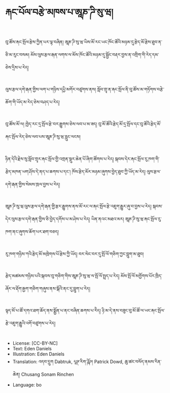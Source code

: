 # རྐང་པོལ་བརྩེ་མཁས་པ་ཨཱཎ་ཌི་སུ་ཝ།

##
བུ་ཚོས་རྐང་སྤོལ་རྩེས་ཀྱིན་པར་ལྟ་བཞིན། ཨཱཎ་ཌི་སུ་ཝ་ཡིས་མོ་རང་ཡང་ཁོང་ཚོའི་མཉམ་དུ་རྩེད་མོ་རྩེས་ཐུབ་ན་ཅི་མ་རུང་བསམ། མོས་ལུས་རྩལ་རྒན་ལགས་ལ་མོས་ཁོང་ཚོའི་མཉམ་དུ་སྦྱོང་བརྡར་བྱས་ན་འགྲིག་གི་རེད་དམ་ཅེས་དྲིས་པ་རེད།

##
ལུས་རྩལ་དགེ་རྒན་གྱིས་ལག་པ་གཉིས་དཔྱི་མགོར་བཙུགས་ནས། སློབ་གྲྭ་ན་རྐང་སྤོལ་ནི་བུ་ཚོས་མ་གཏོགས་བརྩེ་ཆོག་གི་ཡོད་མ་རེད་ཅེས་བཤད་པ་རེད།

##
བུ་ཚོས་མོ་ལ། ཁྱེད་རང་དྲ་སྤོལ་རྩེ་བར་རྒྱུགས་ཅེས་ལབ་པ་མ་ཟད། བུ་མོ་ཚོའི་རྩེད་མོ་དྲ་སྤོལ་དང་བུ་ཚོའི་རྩེད་མོ་རྐང་སྤོལ་རེད་ཅེས་ལབ་པས་ཨཱཎ་ཌི་སུ་ཝ་རླུང་ལངས།

##
ཉིན་དེའི་རྗེས་སུ་སློབ་གྲྭར་རྐང་སྤོལ་གྱི་འགྲན་སྡུར་ཆེན་པོ་ཞིག་ཚོགས་པ་རེད། སྐབས་དེར་རྐང་སྤོལ་རུ་ཁག་གི་རྩེད་མཁན་ཡག་ཤོས་དེ་ནད་པ་ཆགས་པ་དང་། ཁོས་རྩེད་མོར་མཉམ་ཞུགས་བྱེད་ཐུབ་ཀྱི་ཡོད་མ་རེད། ལུས་རྩལ་དགེ་རྒན་གྱིས་སེམས་ཁྲལ་བྱས་པ་རེད།

##
ཨཱཎ་ཌི་སུ་ཝ་ལུས་རྩལ་དགེ་རྒན་གྱི་རྩར་རྒྱུགས་ནས་མོ་རང་ལ་རྐང་སྤོལ་རྩེ་འཇུག་རྒྱུར་ཞུ་བ་བྱས་པ་རེད། སྐབས་དེར་ལུས་རྩལ་དགེ་རྒན་གྱིས་ཅི་བྱེད་དགོས་པ་མ་ཤེས་པ་རེད། ཡིན་ནའང་མཐའ་མར། ཨཱཎ་ཌི་སུ་ཝ་རྐང་སྤོལ་རུ་ཁག་ནང་ཞུགས་ཆོག་པར་ཐག་བཅད།

##
རུ་ཁག་གཉིས་ཀའི་རྩེད་མོ་མཁྲེགས་པོ་རྩེས་ཀྱི་ཡོད། བར་སེང་བར་དུ་སྤོ་ལོ་གཅིག་ཀྱང་བླུག་མ་ཐུབ།

##
རྩེད་མཚམས་གཉིས་པའི་སྐབས་བུ་གཅིག་གིས་ཨཱཎ་ཌི་སུ་ཝ་ལ་སྤོ་ལོ་སྤྲད་པ་རེད། མོས་སྤོ་ལོ་མགྱོགས་པོར་ཁྲིད་ཞོར་ལ་རྡོག་རྒྱག་གཅིག་གཞུས་ནས་སྒོའི་ནང་དུ་བླུག་པ་རེད།

##
ལྟད་མོ་པ་ཚོ་དགའ་ཐག་ཆོད་ནས་སྨྱོན་པ་ནང་བཞིན་ཆགས་པ་རེེད། ཉི་མ་དེ་ནས་བཟུང་བུ་མོ་ཚོ་ལ་ཡང་རྐང་སྤོལ་རྩེ་འཇུག་རྒྱུའི་འགོ་བཙུགས་པ་རེད།

##
* License: [CC-BY-NC]
* Text: Eden Daniels
* Illustration: Eden Daniels
* Translation: འདབ་དྲུག Dabtruk, པཱཊ་རིག་ཌཱོཌ། Patrick Dowd, ཆུ་ཚང་བསོད་ནམས་རིན་ཆེན། Chusang Sonam Rinchen
* Language: bo
